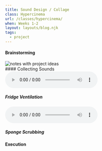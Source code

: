 ```yaml
---
title: Sound Design / Collage
class: Hypercinema
url: /classes/hypercinema/
when: Weeks 1-2
layout: layouts/blog.njk
tags:
  - project
---
```


#### Brainstorming
<div>
<div class="img-cont">
<img class="blog-img" alt="notes with project ideas" src="https://cdn.glitch.global/d7ac8ce9-d6b5-4915-b92c-e6f0bf0d0c29/IMG_3219.jpg?v=1726602718602">
</div></div>
#### Collecting Sounds

<div class="vid-aud">
  <audio controls src="https://cdn.glitch.global/d7ac8ce9-d6b5-4915-b92c-e6f0bf0d0c29/Fridge%20Recording%20(Hypercinema).m4a?v=1726596943748"></audio>
  <h5>Fridge Ventilation</h5>
</div>
<div class="vid-aud">
  <audio controls src="https://cdn.glitch.global/d7ac8ce9-d6b5-4915-b92c-e6f0bf0d0c29/Sponge%20Scrubbing%20(Hypercinema).m4a?v=1726596948264"></audio>
  <h5>Sponge Scrubbing</h5>
</div>

#### Execution
